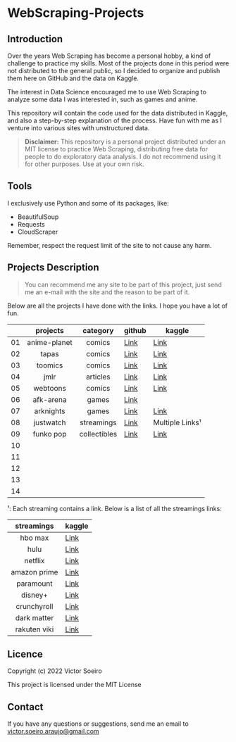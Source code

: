 WebScraping-Projects
====================

Introduction
------------

Over the years Web Scraping has become a personal hobby, a kind of challenge to practice my skills. Most of the projects done in this period were not distributed to the general public, so I decided to organize and publish them here on GitHub and the data on Kaggle.

The interest in Data Science encouraged me to use Web Scraping to analyze some data I was interested in, such as games and anime.

This repository will contain the code used for the data distributed in Kaggle, and also a step-by-step explanation of the process. Have fun with me as I venture into various sites with unstructured data.

> **Disclaimer:** This repository is a personal project distributed under an MIT license to practice Web Scraping, distributing free data for people to do exploratory data analysis. I do not recommend using it for other purposes. Use at your own risk.
    
Tools
-----

I exclusively use Python and some of its packages, like:

* BeautifulSoup
* Requests
* CloudScraper

Remember, respect the request limit of the site to not cause any harm.

Projects Description
--------------------

> You can recommend me any site to be part of this project, just send me an e-mail with the site and the reason to be part of it.

Below are all the projects I have done with the links. I hope you have a lot of fun.

|    |   projects   |   category   | github                                                                                                      | kaggle                                                                                              |
|----|:------------:|:------------:|-------------------------------------------------------------------------------------------------------------|-----------------------------------------------------------------------------------------------------|
| 01 | anime-planet |    comics    | [Link](https://github.com/victor-soeiro/WebScraping-Projects/tree/main/anime-planet)                        | [Link](https://www.kaggle.com/datasets/victorsoeiro/manga-manhwa-and-manhua-dataset)                |
| 02 |     tapas    |    comics    | [Link](https://github.com/victor-soeiro/WebScraping-Projects/tree/main/tapas)                               | [Link](https://www.kaggle.com/datasets/victorsoeiro/tapas-webtoons)                                 |
| 03 |    toomics   |    comics    | [Link](https://github.com/victor-soeiro/WebScraping-Projects/tree/main/toomics)                             | [Link](https://www.kaggle.com/datasets/victorsoeiro/toomics)                                        |
| 04 |     jmlr     |   articles   | [Link](https://github.com/victor-soeiro/WebScraping-Projects/tree/main/jounal-of-machine-learning-research) | [Link](https://www.kaggle.com/datasets/victorsoeiro/papers-on-journal-of-machine-learning-research) |
| 05 |   webtoons   |    comics    | [Link](https://github.com/victor-soeiro/WebScraping-Projects/tree/main/webtoons)                            | [Link](https://www.kaggle.com/datasets/victorsoeiro/webtoons-dataset)                               |
| 06 |   afk-arena  |     games    | [Link](https://github.com/victor-soeiro/WebScraping-Projects/tree/main/afk-arena)                           |                                                                                                     |
| 07 |   arknights  |     games    | [Link](https://github.com/victor-soeiro/WebScraping-Projects/tree/main/arknights)                           | [Link](https://www.kaggle.com/datasets/victorsoeiro/arknights-operators)                            |
| 08 |   justwatch  |  streamings  | [Link](https://github.com/victor-soeiro/WebScraping-Projects/tree/main/justwatch)                           | Multiple Links¹                                                                              |
| 09 |   funko pop  | collectibles | [Link](https://github.com/victor-soeiro/WebScraping-Projects/tree/main/funko-pop)                           | [Link](https://www.kaggle.com/datasets/victorsoeiro/funko-pop-dataset)                              |
| 10 |              |              |                                                                                                             |                                                                                                     |
| 11 |              |              |                                                                                                             |                                                                                                     |
| 12 |              |              |                                                                                                             |                                                                                                     |
| 13 |              |              |                                                                                                             |                                                                                                     |
| 14 |              |              |                                                                                                             |                                                                                                     |


¹: Each streaming contains a link. Below is a list of all the streamings links:

|  streamings  | kaggle                                                                                |
|:------------:|---------------------------------------------------------------------------------------|
|    hbo max   | [Link](https://www.kaggle.com/datasets/victorsoeiro/hbo-max-tv-shows-and-movies)      |
|     hulu     | [Link](https://www.kaggle.com/datasets/victorsoeiro/hulu-tv-shows-and-movies)         |
|    netflix   | [Link](https://www.kaggle.com/datasets/victorsoeiro/netflix-tv-shows-and-movies)      |                                                                                               
| amazon prime | [Link](https://www.kaggle.com/datasets/victorsoeiro/amazon-prime-tv-shows-and-movies) |
|   paramount  | [Link](https://www.kaggle.com/datasets/victorsoeiro/paramount-tv-shows-and-movies)    |                                                                                                                                  
|    disney+   | [Link](https://www.kaggle.com/datasets/victorsoeiro/disney-tv-shows-and-movies)       |                                                                                                                                 
|  crunchyroll | [Link](https://www.kaggle.com/datasets/victorsoeiro/crunchyroll-animes-and-movies)    |                                                                                                                                  
|  dark matter | [Link](https://www.kaggle.com/datasets/victorsoeiro/dark-matter-tv-shows-and-movies)  |                                                                                                                                 
| rakuten viki | [Link](https://www.kaggle.com/datasets/victorsoeiro/rakuten-tv-dramas-and-movies)     |                          


Licence
-------
Copyright (c) 2022 Victor Soeiro

This project is licensed under the MIT License


Contact
-------
If you have any questions or suggestions, send me an email to victor.soeiro.araujo@gmail.com
